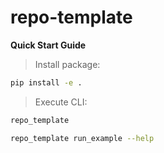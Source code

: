 # repo-template #

**Quick Start Guide**

> Install package:

```bash
pip install -e .
```

> Execute CLI:

```bash
repo_template
```

```bash
repo_template run_example --help
```